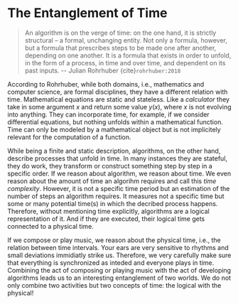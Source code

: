 # The Entanglement of Time

>An algorithm is on the verge of time: on the one hand, it is strictly structural – a formal, unchanging entity.
Not only a formula, however, but a formula that prescribes steps to be made one after another, depending on one another.
It is a formula that exists in order to unfold, in the form of a process, in time and over time, and dependent on its past inputs. -- Julian Rohrhuber {cite}`rohrhuber:2018`

According to Rohrhuber, while both domains, i.e., mathematics and computer science, are formal disciplines, they have a different relation with time.
Mathematical equations are static and stateless.
Like a *calculator* they take in some argument $x$ and return some value $y(x)$, where $x$ is not evolving into anything.
They can incorporate time, for example, if we consider differential equations, but nothing unfolds within a mathematical function.
Time can only be modeled by a mathematical object but is not implicitely relevant for the computation of a function.

While being a finite and static description, algorithms, on the other hand, describe processes that unfold in time.
In many instances they are stateful, they do work, they transform or construct something step by step in a specific order.
If we reason about algorithm, we reason about time.
We even reason about the amount of time an algorihm requires and call this *time complexity*.
However, it is not a specific time period but an estimation of the number of steps an algorithm requires.
It measures not a specific time but some or many potential time(s) in which the decribed process happens.
Therefore, without mentioning time explicitly, algorithms are a logical representation of it.
And if they are executed, their logical time gets connected to a physical time. 

If we compose or play music, we reason about the physical time, i.e., the relation between time intervals.
Your ears are very sensitive to rhythms and small deviations immidiatly strike us.
Therefore, we very carefully make sure that everything is synchronized as inteded and everyone plays in time.
Combining the act of composing or playing music with the act of developing algorithms leads us to an interesting entanglement of two worlds.
We do not only combine two activities but two concepts of time: the logical with the physical!